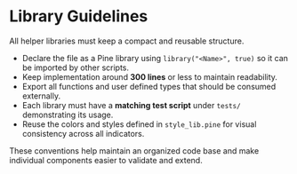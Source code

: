 # Library Guidelines

All helper libraries must keep a compact and reusable structure.

- Declare the file as a Pine library using `library("<Name>", true)` so it can be imported by other scripts.
- Keep implementation around **300 lines** or less to maintain readability.
- Export all functions and user defined types that should be consumed externally.
- Each library must have a **matching test script** under `tests/` demonstrating its usage.
- Reuse the colors and styles defined in `style_lib.pine` for visual consistency across all indicators.

These conventions help maintain an organized code base and make individual components easier to validate and extend.

